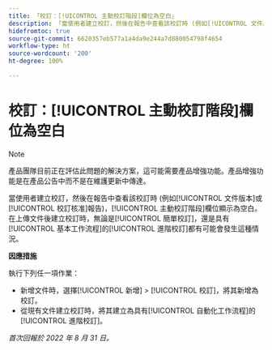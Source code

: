 ```yaml
---
title: 「校訂：[!UICONTROL 主動校訂階段]欄位為空白」
description: 「當使用者建立校訂，然後在報告中查看該校訂時 (例如[!UICONTROL 文件版本]或[!UICONTROL 校訂核准]報告)，[!UICONTROL 主動校訂階段]欄位顯示為空白。在上傳文件後建立校訂時，無論是[!UICONTROL 簡單校訂]，還是具有[!UICONTROL 基本工作流程]的[!UICONTROL 進階校訂]都有可能會發生這種情況。
hidefromtoc: true
source-git-commit: 6620357eb577a1a4da9e244a7d880054798f4654
workflow-type: ht
source-wordcount: '200'
ht-degree: 100%

---
```



# 校訂：[!UICONTROL 主動校訂階段]欄位為空白

<!-- This Known Issue is on the TOC for both Workfront and Workfront Proof. Article created by request.-->

>[!NOTE]
>
>產品團隊目前正在評估此問題的解決方案，這可能需要產品增強功能。產品增強功能是在產品公告中而不是在維護更新中傳達。

當使用者建立校訂，然後在報告中查看該校訂時 (例如[!UICONTROL 文件版本]或[!UICONTROL 校訂核准]報告)，[!UICONTROL 主動校訂階段]欄位顯示為空白。在上傳文件後建立校訂時，無論是[!UICONTROL 簡單校訂]，還是具有[!UICONTROL 基本工作流程]的[!UICONTROL 進階校訂]都有可能會發生這種情況。

**因應措施**

執行下列任一項作業：

* 新增文件時，選擇[!UICONTROL 新增] > [!UICONTROL 校訂]，將其新增為校訂。
* 從現有文件建立校訂時，將其建立為具有[!UICONTROL 自動化工作流程]的[!UICONTROL 進階校訂]。

_首次回報於 2022 年 8 月 31 日。_

